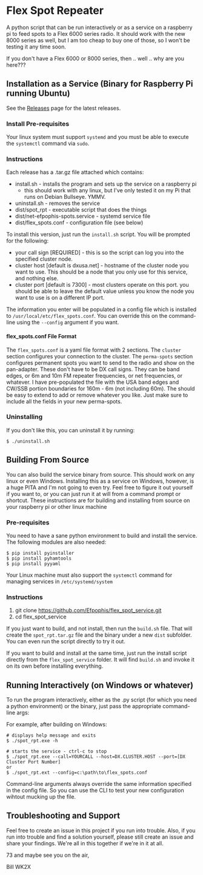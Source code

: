 # Flex Spot Repeater

A python script that can be run interactively or as a service on a raspberry pi to feed spots to a Flex 6000 series 
radio. It should work with the new 8000 series as well, but I am too cheap to buy one of those, so I won't be testing 
it any time soon.

If you don't have a Flex 6000 or 8000 series, then .. well .. why are you here???

## Installation as a Service (Binary for Raspberry Pi running Ubuntu)

See the [Releases](https://github.com/Efpophis/flex_spot_service/releases) page for the latest releases.

### Install Pre-requisites

Your linux system must support `systemd` and you must be able to execute the `systemctl` command via `sudo`.

### Instructions

Each release has a .tar.gz file attached which contains:
* install.sh - installs the program and sets up the service on a raspberry pi
   * this should work with any linux, but I've only tested it on my Pi that runs on Debian Bullseye. YMMV.
* uninstall.sh - removes the service
* dist/spot_rpt - executable script that does the things
* dist/net-efpophis-spots.service - systemd service file
* dist/flex_spots.conf - configuration file (see below)

To install this version, just run the `install.sh` script. You will be prompted for the following:
* your call sign [REQUIRED] - this is so the script can log you into the specified cluster node.
* cluster host [default is dxusa.net] - hostname of the cluster node you want to use. This should be a node that you
  only use for this service, and nothing else.
* cluster port [default is 7300] - most clusters operate on this port. you should be able to leave the default value
  unless you know the node you want to use is on a different IP port.

The information you enter will be populated in a config file which is installed to `/usr/local/etc/flex_spots.conf`. You can override this on the command-line using the `--config` argument if you want.

#### flex_spots.conf File Format

The `flex_spots.conf` is a yaml file format with 2 sections. The `cluster` section configures your connection to the cluster. The `perma-spots` section configures permanent spots you want to send to the radio and show on the pan-adapter. These don't have to be DX call signs. They can be band edges, or 6m and 10m FM repeater frequencies, or net frequencies, or whatever. I have pre-populated the file with the USA band edges and CW/SSB portion boundaries for 160m - 6m (not including 60m). The should be easy to extend to add or remove whatever you like. Just make sure to include all the fields in your new perma-spots.

### Uninstalling
  
If you don't like this, you can uninstall it by running:
```
$ ./uninstall.sh
```

## Building From Source

You can also build the service binary from source. This should work on any linux or even Windows. Installing this as
a service on Windows, however, is a huge PITA and I'm not going to even try.  Feel free to figure it out yourself
if you want to, or you can just run it at will from a command prompt or shortcut. These instructions are for building
and installing from source on your raspberry pi or other linux machine

### Pre-requisites

You need to have a sane python environment to build and install the service.
The following modules are also needed:

```
$ pip install pyinstaller
$ pip install pyhamtools
$ pip install pyyaml
```

Your Linux machine must also support the `systemctl` command for managing services in `/etc/systemd/system`

### Instructions

1. git clone https://github.com/Efpophis/flex_spot_service.git
2. cd flex_spot_service

If you just want to build, and not install, then run the `build.sh` file. That will create the `spot_rpt.tar.gz` file
and the binary under a new `dist` subfolder. You can even run the script directly to try it out.

If you want to build and install at the same time, just run the install script directly from the `flex_spot_service`
folder. It will find `build.sh` and invoke it on its own before installing everything.

## Running Interactively (on Windows or whatever)

To run the program interactively, either as the .py script (for which you need a python environment) or the binary,
just pass the appropriate command-line args:

For example, after building on Windows:
```
# displays help message and exits
$ ./spot_rpt.exe -h 

# starts the service - ctrl-c to stop
$ ./spot_rpt.exe --call=YOURCALL --host=DX.CLUSTER.HOST --port=[DX Cluster Port Number]
or
$ ./spot_rpt.ext --config=c:\path\to\flex_spots.conf
```

Command-line arguments always override the same information specified in the config file. So you can use the CLI to
test your new configuration wihtout mucking up the file.

## Troubleshooting and Support

Feel free to create an issue in this project if you run into trouble. Also, if you run into trouble and find a solution
yourself, please still create an issue and share your findings.  We're all in this together if we're in it at all.

73 and maybe see you on the air,

Bill WK2X